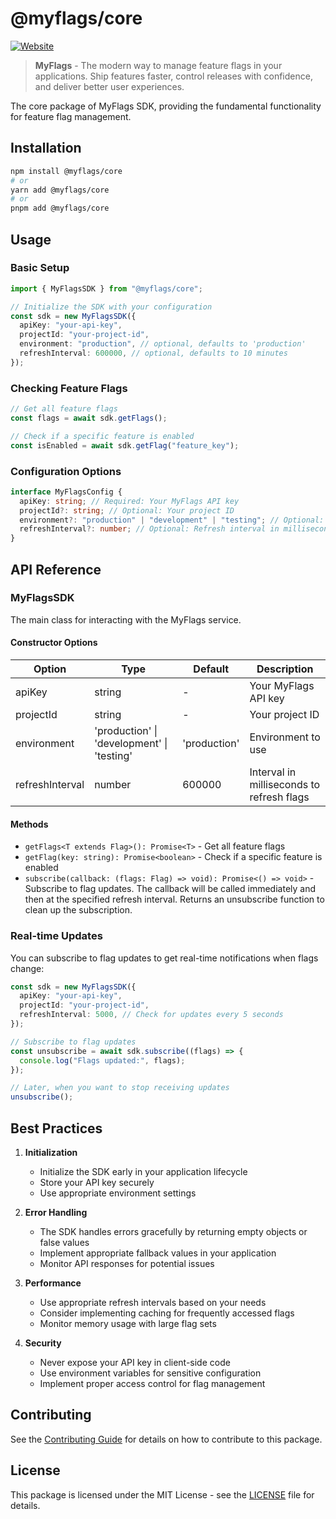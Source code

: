 # @myflags/core

[![Website](https://img.shields.io/badge/website-myflags.io-blue)](https://myflags.io)

> **MyFlags** - The modern way to manage feature flags in your applications. Ship features faster, control releases with confidence, and deliver better user experiences.

The core package of MyFlags SDK, providing the fundamental functionality for feature flag management.

## Installation

```bash
npm install @myflags/core
# or
yarn add @myflags/core
# or
pnpm add @myflags/core
```

## Usage

### Basic Setup

```typescript
import { MyFlagsSDK } from "@myflags/core";

// Initialize the SDK with your configuration
const sdk = new MyFlagsSDK({
  apiKey: "your-api-key",
  projectId: "your-project-id",
  environment: "production", // optional, defaults to 'production'
  refreshInterval: 600000, // optional, defaults to 10 minutes
});
```

### Checking Feature Flags

```typescript
// Get all feature flags
const flags = await sdk.getFlags();

// Check if a specific feature is enabled
const isEnabled = await sdk.getFlag("feature_key");
```

### Configuration Options

```typescript
interface MyFlagsConfig {
  apiKey: string; // Required: Your MyFlags API key
  projectId?: string; // Optional: Your project ID
  environment?: "production" | "development" | "testing"; // Optional: Environment
  refreshInterval?: number; // Optional: Refresh interval in milliseconds
}
```

## API Reference

### MyFlagsSDK

The main class for interacting with the MyFlags service.

#### Constructor Options

| Option          | Type                                       | Default      | Description                               |
| --------------- | ------------------------------------------ | ------------ | ----------------------------------------- |
| apiKey          | string                                     | -            | Your MyFlags API key                      |
| projectId       | string                                     | -            | Your project ID                           |
| environment     | 'production' \| 'development' \| 'testing' | 'production' | Environment to use                        |
| refreshInterval | number                                     | 600000       | Interval in milliseconds to refresh flags |

#### Methods

- `getFlags<T extends Flag>(): Promise<T>` - Get all feature flags
- `getFlag(key: string): Promise<boolean>` - Check if a specific feature is enabled
- `subscribe(callback: (flags: Flag) => void): Promise<() => void>` - Subscribe to flag updates. The callback will be called immediately and then at the specified refresh interval. Returns an unsubscribe function to clean up the subscription.

### Real-time Updates

You can subscribe to flag updates to get real-time notifications when flags change:

```typescript
const sdk = new MyFlagsSDK({
  apiKey: "your-api-key",
  projectId: "your-project-id",
  refreshInterval: 5000, // Check for updates every 5 seconds
});

// Subscribe to flag updates
const unsubscribe = await sdk.subscribe((flags) => {
  console.log("Flags updated:", flags);
});

// Later, when you want to stop receiving updates
unsubscribe();
```

## Best Practices

1. **Initialization**

   - Initialize the SDK early in your application lifecycle
   - Store your API key securely
   - Use appropriate environment settings

2. **Error Handling**

   - The SDK handles errors gracefully by returning empty objects or false values
   - Implement appropriate fallback values in your application
   - Monitor API responses for potential issues

3. **Performance**

   - Use appropriate refresh intervals based on your needs
   - Consider implementing caching for frequently accessed flags
   - Monitor memory usage with large flag sets

4. **Security**
   - Never expose your API key in client-side code
   - Use environment variables for sensitive configuration
   - Implement proper access control for flag management

## Contributing

See the [Contributing Guide](../../CONTRIBUTING.md) for details on how to contribute to this package.

## License

This package is licensed under the MIT License - see the [LICENSE](../../LICENSE) file for details.
